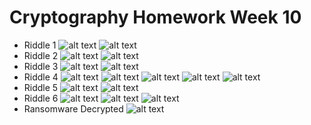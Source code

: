 # Cryptography Homework Week 10
* Riddle 1
 ![alt text](Proof_of_work.md/image1.png)
 ![alt text](Proof_of_work.md/image2.png)
* Riddle 2
 ![alt text](Proof_of_work.md/image3.png)
 ![alt text](Proof_of_work.md/image4.png)
* Riddle 3
 ![alt text](Proof_of_work.md/image5.png)
 ![alt text](Proof_of_work.md/image6.png)
* Riddle 4
 ![alt text](Proof_of_work.md/image7.png)
 ![alt text](Proof_of_work.md/image8.png)
 ![alt text](Proof_of_work.md/image9.png)
 ![alt text](Proof_of_work.md/image10.png)
 ![alt text](Proof_of_work.md/image11.png)
* Riddle 5
 ![alt text](Proof_of_work.md/image12.png)
 ![alt text](Proof_of_work.md/image13.png)
* Riddle 6
 ![alt text](Proof_of_work.md/image14.png)
 ![alt text](Proof_of_work.md/image15.png)
 ![alt text](Proof_of_work.md/image16.png)
* Ransomware Decrypted
 ![alt text](Proof_of_work.md/image17.png)
